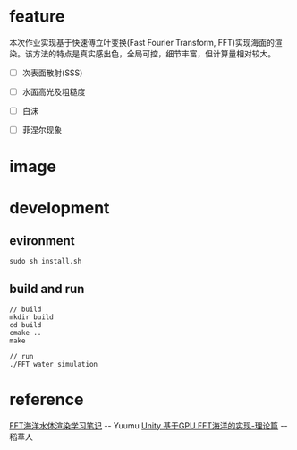 # feature
本次作业实现基于快速傅立叶变换(Fast Fourier Transform, FFT)实现海面的渲染。该方法的特点是真实感出色，全局可控，细节丰富，但计算量相对较大。

- [ ] 次表面散射(SSS)

- [ ] 水面高光及粗糙度

- [ ] 白沫

- [ ] 菲涅尔现象


# image


# development
## evironment
```
sudo sh install.sh
```

## build and run
```
// build
mkdir build 
cd build
cmake ..
make

// run
./FFT_water_simulation
```

# reference
[FFT海洋水体渲染学习笔记](https://zhuanlan.zhihu.com/p/335045713) -- Yuumu
[Unity 基于GPU FFT海洋的实现-理论篇](https://zhuanlan.zhihu.com/p/95482541) -- 稻草人
